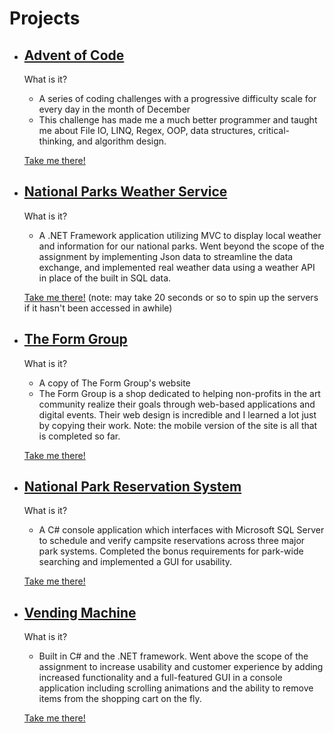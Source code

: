 # Projects

* ## [Advent of Code](https://mweiss9676.github.io/AdventCalendarCSharp/) 
     
     What is it?
     * A series of coding challenges with a progressive difficulty scale for every day in the month of December
     * This challenge has made me a much better programmer and taught me about File IO, LINQ, Regex, OOP, data structures, critical-      thinking, and algorithm design. 
     
     [Take me there!](https://mweiss9676.github.io/AdventCalendarCSharp/)
     
* ## [National Parks Weather Service](http://nationalparkweatherservice.apphb.com/)

     What is it?
     * A .NET Framework application utilizing MVC to display local weather and information for our national parks. Went beyond the scope of the assignment by implementing Json data to streamline the data exchange, and implemented real weather data using a weather API in place of the built in SQL data. 
     
     [Take me there!](http://nationalparkweatherservice.apphb.com/) (note: may take 20 seconds or so to spin up the servers if it hasn't been accessed in awhile)
     
* ## [The Form Group](https://mweiss9676.github.io/Form-Group/)

     What is it?
     * A copy of The Form Group's website
     * The Form Group is a shop dedicated to helping non-profits in the art community realize their goals through web-based applications and digital events. Their web design is incredible and I learned a lot just by copying their work. Note: the mobile version of the site is all that is completed so far. 
     
     [Take me there!](https://mweiss9676.github.io/Form-Group/)

* ## [National Park Reservation System](https://mweiss9676.github.io/Park-Reservation-System/)

     What is it?
     * A C# console application which interfaces with Microsoft SQL Server to schedule and verify campsite reservations across three major park systems. Completed the bonus requirements for park-wide searching and implemented a GUI for usability.
     
     [Take me there!](https://mweiss9676.github.io/Park-Reservation-System/)
     
* ## [Vending Machine](https://mweiss9676.github.io/CircusOfValue/)

     What is it?
     * Built in C# and the .NET framework. Went above the scope of the assignment to increase usability and customer experience by adding increased functionality and a full-featured GUI in a console application including scrolling animations and the ability to remove items from the shopping cart on the fly. 

     [Take me there!](https://mweiss9676.github.io/CircusOfValue/)
